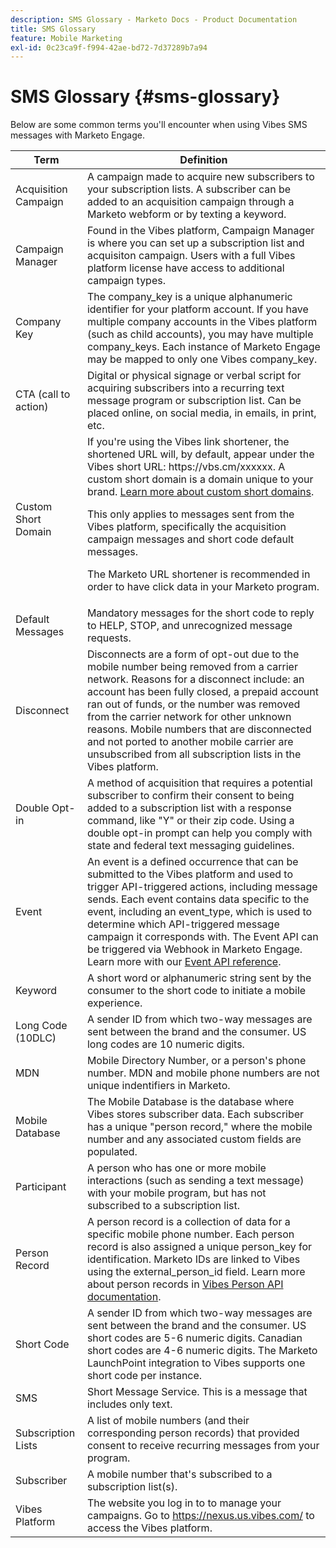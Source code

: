 ```yaml
---
description: SMS Glossary - Marketo Docs - Product Documentation
title: SMS Glossary
feature: Mobile Marketing
exl-id: 0c23ca9f-f994-42ae-bd72-7d37289b7a94
---
```

# SMS Glossary {#sms-glossary}

Below are some common terms you'll encounter when using Vibes SMS messages with Marketo Engage.

<table>
<thead>
  <tr>
    <th>Term</th>
    <th>Definition</th>
  </tr>
</thead>
<tbody>
  <tr>
    <td>Acquisition Campaign</td>
    <td>A campaign made to acquire new subscribers to your subscription lists. A subscriber can be added to an acquisition campaign through a Marketo webform or by texting a keyword.</td>
  </tr>
  <tr>
    <td>Campaign Manager</td>
    <td>Found in the Vibes platform, Campaign Manager is where you can set up a subscription list and acquisiton campaign. Users with a full Vibes platform license have access to additional campaign types.</td>
  </tr>
  <tr>
    <td>Company Key</td>
    <td>The company_key is a unique alphanumeric identifier for your platform account. If you have multiple company accounts in the Vibes platform (such as child accounts), you may have multiple company_keys. Each instance of Marketo Engage may be mapped to only one Vibes company_key.</td>
  </tr>
  <tr>
    <td>CTA (call to action)</td>
    <td>Digital or physical signage or verbal script for acquiring subscribers into a recurring text message program or subscription list. Can be placed online, on social media, in emails, in print, etc.</td>
  </tr>
  <tr>
    <td>Custom Short Domain</td>
    <td>If you're using the Vibes link shortener, the shortened URL will, by default, appear under the Vibes short URL: https://vbs.cm/xxxxxx. A custom short domain is a domain unique to your brand. <a href="https://developer-platform.vibes.com/docs/creating-a-custom-short-domain">Learn more about custom short domains</a>.<p>
    This only applies to messages sent from the Vibes platform, specifically the acquisition campaign messages and short code default messages.<p>
    The Marketo URL shortener is recommended in order to have click data in your Marketo program.</td>
  </tr>
  <tr>
    <td>Default Messages</td>
    <td>Mandatory messages for the short code to reply to HELP, STOP, and unrecognized message requests.</td>
  </tr>
  <tr>
    <td>Disconnect</td>
    <td>Disconnects are a form of opt-out due to the mobile number being removed from a carrier network. Reasons for a disconnect include: an account has been fully closed, a prepaid account ran out of funds, or the number was removed from the carrier network for other unknown reasons. Mobile numbers that are disconnected and not ported to another mobile carrier are unsubscribed from all subscription lists in the Vibes platform.</td>
  </tr>
  <tr>
    <td>Double Opt-in</td>
    <td>A method of acquisition that requires a potential subscriber to confirm their consent to being added to a subscription list with a response command, like "Y" or their zip code. Using a double opt-in prompt can help you comply with state and federal text messaging guidelines.</td>
  </tr>
  <tr>
    <td>Event</td>
    <td>An event is a defined occurrence that can be submitted to the Vibes platform and used to trigger API-triggered actions, including message sends. Each event contains data specific to the event, including an event_type, which is used to determine which API-triggered message campaign it corresponds with. The Event API can be triggered via Webhook in Marketo Engage. Learn more with our <a href="https://developer-platform.vibes.com/reference/event-api">Event API reference</a>.</td>
  </tr>
  <tr>
    <td>Keyword</td>
    <td>A short word or alphanumeric string sent by the consumer to the short code to initiate a mobile experience.</td>
  </tr>
  <tr>
    <td>Long Code (10DLC)</td>
    <td>A sender ID from which two-way messages are sent between the brand and the consumer. US long codes are 10 numeric digits.</td>
  </tr>
  <tr>
    <td>MDN</td>
    <td>Mobile Directory Number, or a person's phone number. MDN and mobile phone numbers are not unique indentifiers in Marketo.</td>
  </tr>
  <tr>
    <td>Mobile Database</td>
    <td>The Mobile Database is the database where Vibes stores subscriber data. Each subscriber has a unique "person record," where the mobile number and any associated custom fields are populated.</td>
  </tr>
  <tr>
    <td>Participant</td>
    <td>A person who has one or more mobile interactions (such as sending a text message) with your mobile program, but has not subscribed to a subscription list.</td>
  </tr>
  <tr>
    <td>Person Record</td>
    <td>A person record is a collection of data for a specific mobile phone number. Each person record is also assigned a unique person_key for identification. Marketo IDs are linked to Vibes using the external_person_id field. Learn more about person records in <a href="https://developer-platform.vibes.com/reference/person-api">Vibes Person API documentation</a>.</td>
  </tr>
  <tr>
    <td>Short Code</td>
    <td>A sender ID from which two-way messages are sent between the brand and the consumer. US short codes are 5-6 numeric digits. Canadian short codes are 4-6 numeric digits. The Marketo LaunchPoint integration to Vibes supports one short code per instance.</td>
  </tr>
  <tr>
    <td>SMS</td>
    <td>Short Message Service. This is a message that includes only text.</td>
  </tr>
  <tr>
    <td>Subscription Lists</td>
    <td>A list of mobile numbers (and their corresponding person records) that provided consent to receive recurring messages from your program.</td>
  </tr>
  <tr>
    <td>Subscriber</td>
    <td>A mobile number that's subscribed to a subscription list(s).</td>
  </tr>
  <tr>
    <td>Vibes Platform</td>
    <td>The website you log in to to manage your campaigns. Go to <a href="https://nexus.us.vibes.com/">https://nexus.us.vibes.com/</a> to access the Vibes platform.</td>
  </tr>
</tbody>
</table>

